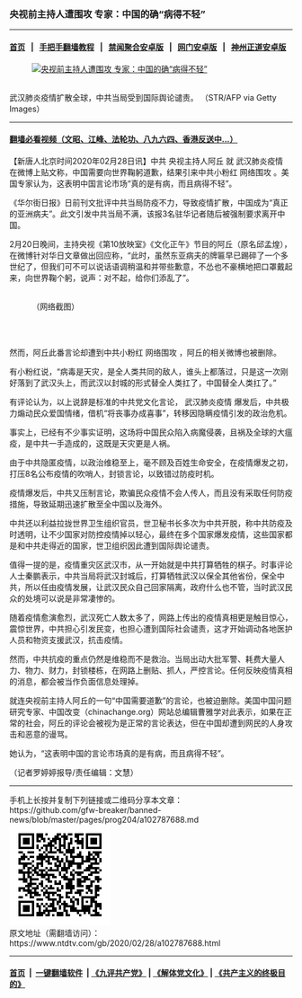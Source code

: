 ### 央视前主持人遭围攻 专家：中国的确“病得不轻”
------------------------

#### [首页](https://github.com/gfw-breaker/banned-news/blob/master/README.md) &nbsp;&nbsp;|&nbsp;&nbsp; [手把手翻墙教程](https://github.com/gfw-breaker/guides/wiki) &nbsp;&nbsp;|&nbsp;&nbsp; [禁闻聚合安卓版](https://github.com/gfw-breaker/bn-android) &nbsp;&nbsp;|&nbsp;&nbsp; [网门安卓版](https://github.com/oGate2/oGate) &nbsp;&nbsp;|&nbsp;&nbsp; [神州正道安卓版](https://github.com/SzzdOgate/update) 



<div><div class="featured_image">
 <a href="https://i.ntdtv.com/assets/uploads/2020/02/GettyImages-1196650119.jpg" target="_blank">
  <figure>
   <img alt="央视前主持人遭围攻 专家：中国的确“病得不轻”" src="https://i.ntdtv.com/assets/uploads/2020/02/GettyImages-1196650119-800x450.jpg"/>
  </figure><br/>
 </a>
 <span class="caption">
  武汉肺炎疫情扩散全球，中共当局受到国际舆论谴责。 （STR/AFP via Getty Images）
 </span>
</div>
</div><hr/>

#### [翻墙必看视频（文昭、江峰、法轮功、八九六四、香港反送中...）](https://github.com/gfw-breaker/banned-news/blob/master/pages/link3.md)

<div><div class="post_content" itemprop="articleBody">
 <p>
  【新唐人北京时间2020年02月28日讯】中共
  <ok href="https://www.ntdtv.com/gb/央视主持人阿丘.htm">
   央视主持人阿丘
  </ok>
  就
  <ok href="https://www.ntdtv.com/gb/442749.htm">
   武汉肺炎疫情
  </ok>
  在微博上贴文称，中国需要向世界鞠躬道歉，结果引来中共小粉红
  <ok href="https://www.ntdtv.com/gb/网络围攻.htm">
   网络围攻
  </ok>
  。美国专家认为，这表明中国言论市场“真的是有病，而且病得不轻”。
 </p>
 <p>
  《华尔街日报》日前刊文批评中共当局防疫不力，导致疫情扩散，中国成为“真正的亚洲病夫”。此文引发中共当局不满，该报3名驻华记者随后被强制要求离开中国。
 </p>
 <p>
  2月20日晚间，主持央视《第10放映室》《文化正午》节目的阿丘（原名邱孟煌），在微博针对华日文章做出回应称，“此时，虽然东亚病夫的牌匾早已踢碎了一个多世纪了，但我们可不可以说话语调稍温和并带些歉意，不怂也不豪横地把口罩戴起来，向世界鞠个躬，说声：对不起，给你们添乱了”。
 </p>
 <figure class="wp-caption alignnone" id="attachment_102787692" style="width: 600px">
  <img alt="" class="size-medium wp-image-102787692" src="https://i.ntdtv.com/assets/uploads/2020/02/680bOROS8IkFF5sqgw2v37goWtDs_-zw8G7p0vBu6dI-600x400-1-600x400.jpg">
   <br/><figcaption class="wp-caption-text">
    （网络截图）
   </figcaption><br/>
  </img>
 </figure><br/>
 <p>
  然而，阿丘此番言论却遭到中共小粉红
  <ok href="https://www.ntdtv.com/gb/网络围攻.htm">
   网络围攻
  </ok>
  ，阿丘的相关微博也被删除。
 </p>
 <p>
  有小粉红说，“病毒是天灾，是全人类共同的敌人，谁头上都落过，只是这一次刚好落到了武汉头上，而武汉以封城的形式替全人类扛了，中国替全人类扛了。”
 </p>
 <p>
  有评论认为，以上说辞是标准的中共党文化言论，
  <ok href="https://www.ntdtv.com/gb/442749.htm">
   武汉肺炎疫情
  </ok>
  爆发后，中共极力煽动民众爱国情绪，借机“将丧事办成喜事”，转移因隐瞒疫情引发的政治危机。
 </p>
 <p>
  事实上，已经有不少事实证明，这场将中国民众陷入病魔侵袭，且祸及全球的大瘟疫，是中共一手造成的，这既是天灾更是人祸。
 </p>
 <p>
  由于中共隐匿疫情，以政治维稳至上，毫不顾及百姓生命安全，在疫情爆发之初，打压8名公布疫情的吹哨人，封锁言论，以致错过防疫时机。
 </p>
 <p>
  疫情爆发后，中共又压制言论，欺骗民众疫情不会人传人，而且没有采取任何防疫措施，导致延期迅速扩散至全中国以及海外。
 </p>
 <p>
  中共还以利益拉拢世界卫生组织官员，世卫秘书长多次为中共开脱，称中共防疫及时透明，让不少国家对防控疫情掉以轻心，最终在多个国家爆发疫情，这些国家都是和中共走得近的国家，世卫组织因此遭到国际舆论谴责。
 </p>
 <p>
  值得一提的是，疫情重灾区武汉市，从一开始就是中共打算牺牲的棋子。时事评论人士秦鹏表示，中共当局将武汉封城后，打算牺牲武汉以保全其他省份，保全中共，所以任由疫情发展，让武汉民众自己回家隔离，政府什么也不管，当时武汉民众的处境可以说是非常凄惨的。
 </p>
 <p>
  随着疫情愈演愈烈，武汉死亡人数太多了，网路上传出的疫情真相更是触目惊心，震惊世界，中共担心引发民变，也担心遭到国际社会谴责，这才开始调动各地医护人员和物资支援武汉，抗击疫情。
 </p>
 <p>
  然而，中共抗疫的重点仍然是维稳而不是救治。当局出动大批军警、耗费大量人力、物力、财力，封锁楼栋，在网路上删贴、抓人，严控言论。任何反映疫情真相的消息，都会被当作负面信息处理掉。
 </p>
 <p>
  就连央视前主持人阿丘的一句“中国需要道歉”的言论，也被迫删除。美国中国问题研究专家、中国改变（chinachange.org）网站总编辑曹雅学对此表示，如果在正常的社会，阿丘的评论会被视为是正常的言论表达，但在中国却遭到网民的人身攻击和恶意的谩骂。
 </p>
 <p>
  她认为，“这表明中国的言论市场真的是有病，而且病得不轻”。
 </p>
 <p>
  （记者罗婷婷报导/责任编辑：文慧）
 </p>
 <div class="single_ad">
 </div>
</div>
</div>
<hr/>
手机上长按并复制下列链接或二维码分享本文章：<br/>
https://github.com/gfw-breaker/banned-news/blob/master/pages/prog204/a102787688.md <br/>
<a href='https://github.com/gfw-breaker/banned-news/blob/master/pages/prog204/a102787688.md'><img src='https://github.com/gfw-breaker/banned-news/blob/master/pages/prog204/a102787688.md.png'/></a> <br/>
原文地址（需翻墙访问）：https://www.ntdtv.com/gb/2020/02/28/a102787688.html


------------------------
#### [首页](https://github.com/gfw-breaker/banned-news/blob/master/README.md) &nbsp;|&nbsp; [一键翻墙软件](https://github.com/gfw-breaker/nogfw/blob/master/README.md) &nbsp;| [《九评共产党》](https://github.com/gfw-breaker/9ping.md/blob/master/README.md#九评之一评共产党是什么) | [《解体党文化》](https://github.com/gfw-breaker/jtdwh.md/blob/master/README.md) | [《共产主义的终极目的》](https://github.com/gfw-breaker/gczydzjmd.md/blob/master/README.md)


<img src='http://gfw-breaker.win/banned-news/pages/prog204/a102787688.md' width='0px' height='0px'/>
